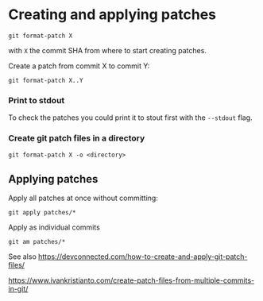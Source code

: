 # Creating and applying patches

```
git format-patch X
```
with `X` the commit SHA from where to start creating patches.

Create a patch from commit X to commit Y:
```
git format-patch X..Y
```

### Print to stdout
To check the patches you could print it to stout first with the `--stdout` flag.

### Create git patch files in a directory
```
git format-patch X -o <directory>
```

## Applying patches

Apply all patches at once without committing:
```
git apply patches/*
```

Apply as individual commits
```
git am patches/*
```


See also
https://devconnected.com/how-to-create-and-apply-git-patch-files/

https://www.ivankristianto.com/create-patch-files-from-multiple-commits-in-git/
